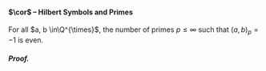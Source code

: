 #### $\cor$ – Hilbert Symbols and Primes
For all $a, b \in\Q^{\times}$, the number of primes $p \leq \infty$ such that $(a, b)_{p} = -1$ is even.

##### *Proof.*